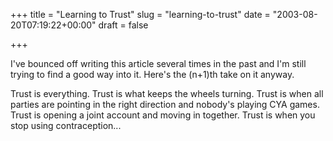 +++
title = "Learning to Trust"
slug = "learning-to-trust"
date = "2003-08-20T07:19:22+00:00"
draft = false

+++

I've bounced off writing this article several times in the past and I'm still trying to find a good way into it. Here's the (n+1)th take on it anyway.

Trust is everything. Trust is what keeps the wheels turning. Trust is when all parties are pointing in the right direction and nobody's playing CYA games. Trust is opening a joint account and moving in together. Trust is when you stop using contraception...
